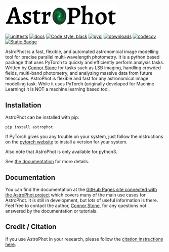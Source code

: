 <picture>
  <source media="(prefers-color-scheme: dark)" srcset="https://github.com/Autostronomy/AstroPhot/blob/main/media/AP_logo_white.png?raw=true">
  <source media="(prefers-color-scheme: light)" srcset="https://github.com/Autostronomy/AstroPhot/blob/main/media/AP_logo.png?raw=true">
  <img alt="AstroPhot logo" src="media/AP_logo.png" width="70%">
</picture>


[![unittests](https://github.com/Autostronomy/AstroPhot/actions/workflows/testing.yaml/badge.svg?branch=main)](https://github.com/Autostronomy/AstroPhot/actions/workflows/testing.yaml)
[![docs](https://github.com/Autostronomy/AstroPhot/actions/workflows/documentation.yaml/badge.svg?branch=main)](https://autostronomy.github.io/AstroPhot/)
[![Code style: black](https://img.shields.io/badge/code%20style-black-000000.svg)](https://github.com/psf/black)
[![pypi](https://img.shields.io/pypi/v/astrophot.svg?logo=pypi&logoColor=white&label=PyPI)](https://pypi.org/project/astrophot/)
[![downloads](https://img.shields.io/pypi/dm/astrophot?label=PyPI%20Downloads)](https://libraries.io/pypi/astrophot)
[![codecov](https://img.shields.io/codecov/c/github/Autostronomy/AstroPhot?logo=codecov)](https://app.codecov.io/gh/Autostronomy/AstroPhot?search=&displayType=list)
[![Static Badge](https://img.shields.io/badge/ADSrecord-MNRAS-937CB9?link=https%3A%2F%2Fui.adsabs.harvard.edu%2Fabs%2F2023MNRAS.525.6377S%2Fabstract)](https://ui.adsabs.harvard.edu/abs/2023MNRAS.525.6377S/abstract)

AstroPhot is a fast, flexible, and automated astronomical image modelling tool for precise parallel multi-wavelength photometry. It is a python based package that uses PyTorch to quickly and efficiently perform analysis tasks. Written by [Connor Stone](https://connorjstone.com/) for tasks such as LSB imaging, handling crowded fields, multi-band photometry, and analyzing massive data from future telescopes. AstroPhot is flexible and fast for any astronomical image modelling task. While it uses PyTorch (originally developed for Machine Learning) it is NOT a machine learning based tool.

## Installation

AstroPhot can be installed with pip:

```
pip install astrophot
```

If PyTorch gives you any trouble on your system, just follow the instructions on the [pytorch website](https://pytorch.org/) to install a version for your system.

Also note that AstroPhot is only available for python3.

See [the documentation](https://autostronomy.github.io/AstroPhot/) for more details.

## Documentation

You can find the documentation at the [GitHub Pages site connected with the AstroPhot project](https://autostronomy.github.io/AstroPhot/) which covers many of the main use cases for AstroPhot. It is still in development, but lots of useful information is there. Feel free to contact the author, [Connor Stone](https://connorjstone.com/), for any questions not answered by the documentation or tutorials.

## Credit / Citation

If you use AstroPhot in your research, please follow the [citation instructions here](https://autostronomy.github.io/AstroPhot/citation.html).
